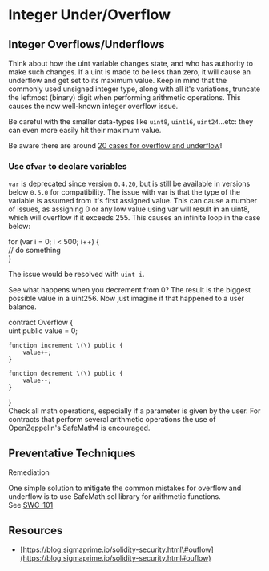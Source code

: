 # Integer Under/Overflow

## Integer Overflows/Underflows

Think about how the uint variable changes state, and who has authority to make such changes. If a uint is made to be less than zero, it will cause an underflow and get set to its maximum value. Keep in mind that the commonly used unsigned integer type, along with all it's variations, truncate the leftmost \(binary\) digit when performing arithmetic operations. This causes the now well-known integer overflow issue.

Be careful with the smaller data-types like `uint8`, `uint16`, `uint24`...etc: they can even more easily hit their maximum value.

Be aware there are around [20 cases for overflow and underflow](https://github.com/ethereum/solidity/issues/796#issuecomment-253578925)!

### Use of`var` to declare variables

`var` is deprecated since version `0.4.20`, but is still be available in versions below `0.5.0` for compatibility. The issue with var is that the type of the variable is assumed from it's first assigned value. This can cause a number of issues, as assigning 0 or any low value using var will result in an uint8, which will overflow if it exceeds 255. This causes an infinite loop in the case below:

for \(var i = 0; i &lt; 500; i++\) {  
    // do something  
}

The issue would be resolved with `uint i`.

See what happens when you decrement from 0? The result is the biggest possible value in a uint256. Now just imagine if that happened to a user balance.

contract Overflow {  
    uint public value = 0;

    function increment \(\) public {  
        value++;  
    }

    function decrement \(\) public {  
        value--;  
    }

}  
Check all math operations, especially if a parameter is given by the user. For contracts that perform several arithmetic operations the use of OpenZeppelin's SafeMath4 is encouraged.

## Preventative Techniques

Remediation

One simple solution to mitigate the common mistakes for overflow and underflow is to use SafeMath.sol library for arithmetic functions.  
See [SWC-101](https://swcregistry.io/docs/SWC-101)

## Resources

* [https://blog.sigmaprime.io/solidity-security.html\#ouflow](https://blog.sigmaprime.io/solidity-security.html#ouflow)

